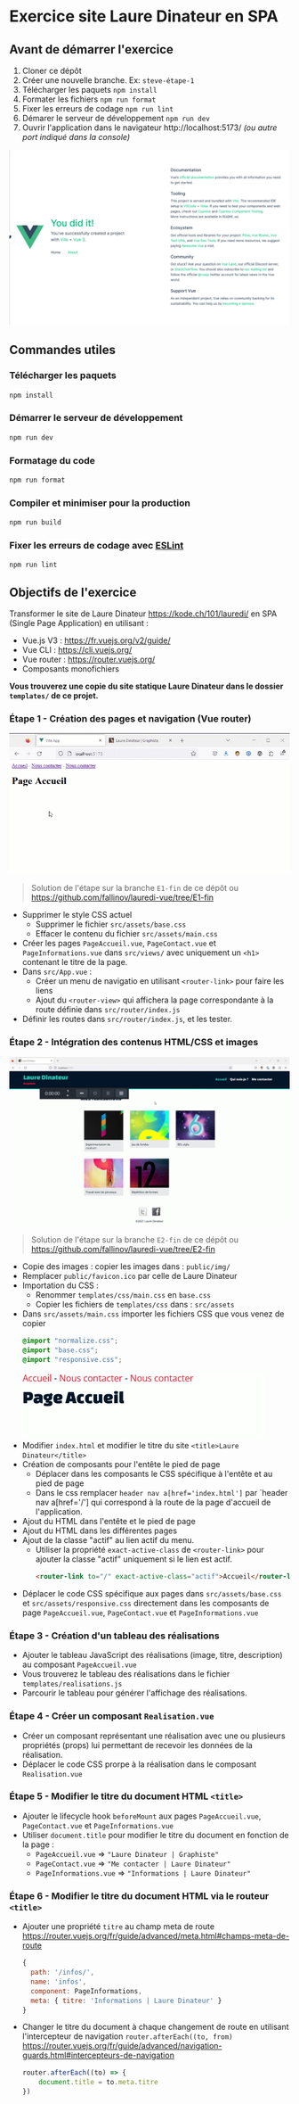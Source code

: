 # Exercice site Laure Dinateur en SPA

## Avant de démarrer l'exercice

1. Cloner ce dépôt 
2. Créer une nouvelle branche. Ex: `steve-étape-1`
3. Télécharger les paquets `npm install`
4. Formater les fichiers `npm run format`
5. Fixer les erreurs de codage `npm run lint`
6. Démarer le serveur de développement `npm run dev`
7. Ouvrir l'application dans le navigateur
   http://localhost:5173/ _(ou autre port indiqué dans la console)_

![etape-0.png](_supports%2Fetape-0.png)

## Commandes utiles
### Télécharger les paquets
```sh
npm install
```

### Démarrer le serveur de développement
```sh
npm run dev
```

### Formatage du code
```sh
npm run format
```

### Compiler et minimiser pour la production
```sh
npm run build
```

### Fixer les erreurs de codage avec [ESLint](https://eslint.org/)
```
npm run lint
```

## Objectifs de l'exercice

Transformer le site de Laure Dinateur https://kode.ch/101/lauredi/ 
en SPA (Single Page Application) en utilisant :
* Vue.js V3 : https://fr.vuejs.org/v2/guide/
* Vue CLI : https://cli.vuejs.org/
* Vue router : https://router.vuejs.org/
* Composants monofichiers

**Vous trouverez une copie du site statique Laure Dinateur
dans le dossier `templates/` de ce projet.**

### Étape 1 - Création des pages et navigation (Vue router)
![etape-1.gif](_supports%2Fetape-1.gif)

> Solution de l'étape sur la branche `E1-fin` de ce dépôt
> ou https://github.com/fallinov/lauredi-vue/tree/E1-fin

* Supprimer le style CSS actuel
  * Supprimer le fichier `src/assets/base.css`
  * Effacer le contenu du fichier `src/assets/main.css`
* Créer les pages `PageAccueil.vue`, `PageContact.vue` et `PageInformations.vue`
  dans `src/views/` avec uniquement un `<h1>` contenant le titre de la page.
* Dans `src/App.vue` :
  * Créer un menu de navigatio en utilisant `<router-link>` pour faire les liens
  * Ajout du `<router-view>` qui affichera la page correspondante à la route définie dans `src/router/index.js`
* Définir les routes dans `src/router/index.js`, et les tester.

### Étape 2 - Intégration des contenus HTML/CSS et images
![etape-2-2.gif](_supports%2Fetape-2-2.gif)
> Solution de l'étape sur la branche `E2-fin` de ce dépôt
> ou https://github.com/fallinov/lauredi-vue/tree/E2-fin
>
* Copie des images : copier les images dans : `public/img/`
* Remplacer `public/favicon.ico` par celle de Laure Dinateur
* Importation du CSS :
  * Renommer `templates/css/main.css` en `base.css`
  * Copier les fichiers de `templates/css` dans : `src/assets`
* Dans `src/assets/main.css` importer les fichiers CSS que vous venez de copier
  ```css
  @import "normalize.css";
  @import "base.css";
  @import "responsive.css";
  ```
  ![etape-2-1.png](_supports%2Fetape-2-1.png)
* Modifier `index.html` et modifier le titre du site `<title>Laure Dinateur</title>`
* Création de composants pour l'entête le pied de page
  * Déplacer dans les composants le CSS spécifique à l'entête et au pied de page
  * Dans le css remplacer `header nav a[href='index.html']` par `header nav a[href='/'] qui correspond à la route
    de la page d'accueil de l'application.
* Ajout du HTML dans l'entête et le pied de page
* Ajout du HTML dans les différentes pages
* Ajout de la classe "actif" au lien actif du menu.
  * Utiliser la propriété `exact-active-class` de `<router-link>` pour ajouter la classe "actif" uniquement
    si le lien est actif.
    ```html
    <router-link to="/" exact-active-class="actif">Accueil</router-link>
    ```
* Déplacer le code CSS spécifique aux pages dans `src/assets/base.css` et `src/assets/responsive.css`
  directement dans les composants de page `PageAccueil.vue`, `PageContact.vue` et `PageInformations.vue`

### Étape 3 - Création d'un tableau des réalisations
* Ajouter le tableau JavaScript des réalisations (image, titre, description) au composant `PageAccueil.vue`
* Vous trouverez le tableau des réalisations dans le fichier `templates/realisations.js`
* Parcourir le tableau pour générer l'affichage des réalisations.

### Étape 4 - Créer un composant `Realisation.vue` 
* Créer un composant représentant une réalisation avec une ou plusieurs propriétés (props)
  lui permettant de recevoir les données de la réalisation.
* Déplacer le code CSS prorpe à la réalisation dans le composant `Realisation.vue`

### Étape 5 - Modifier le titre du document HTML `<title>` 
* Ajouter le lifecycle hook `beforeMount` aux pages `PageAccueil.vue`, `PageContact.vue` et `PageInformations.vue`
* Utiliser `document.title` pour modifier le titre du document en fonction de la page :
  * `PageAccueil.vue` => `"Laure Dinateur | Graphiste"`
  * `PageContact.vue` => `"Me contacter | Laure Dinateur"`
  * `PageInformations.vue` => `"Informations | Laure Dinateur"`

### Étape 6 - Modifier le titre du document HTML via le routeur `<title>`

* Ajouter une propriété `titre` au champ meta de route
  https://router.vuejs.org/fr/guide/advanced/meta.html#champs-meta-de-route
  ```javascript
  {
    path: '/infos/',
    name: 'infos',
    component: PageInformations,
    meta: { titre: 'Informations | Laure Dinateur' }
  }
  ```
* Changer le titre du document à chaque changement de route en utilisant
  l'intercepteur de navigation `router.afterEach((to, from)`
  https://router.vuejs.org/fr/guide/advanced/navigation-guards.html#intercepteurs-de-navigation
  ```javascript
  router.afterEach((to) => {
      document.title = to.meta.titre
  })
  ```
